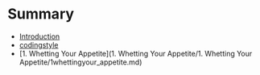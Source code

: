 # Summary

* [Introduction](README.md)
* [codingstyle](codingstyle/README.md)
* [1. Whetting Your Appetite](1. Whetting Your Appetite/1. Whetting Your Appetite/1whettingyour_appetite.md)

